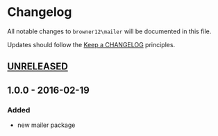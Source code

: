 # Changelog

All notable changes to `browner12\mailer` will be documented in this file.

Updates should follow the [Keep a CHANGELOG](http://keepachangelog.com/) principles.

## [UNRELEASED]

## 1.0.0 - 2016-02-19

### Added
- new mailer package

[unreleased]: https://github.com/browner12/mailer/compare/v1.0.0...HEAD
